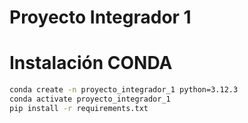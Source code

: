 # Proyecto Integrador 1


# Instalación CONDA

```bash
conda create -n proyecto_integrador_1 python=3.12.3
conda activate proyecto_integrador_1
pip install -r requirements.txt
```

